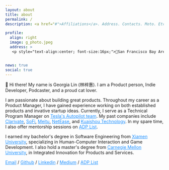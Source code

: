 ```yaml
---
layout: about
title: about
permalink: /
description: <a href="#">Affiliations</a>. Address. Contacts. Moto. Etc.

profile:
  align: right
  image: g_photo.jpeg
  address: >
   <p style="text-align:center; font-size:16px;">📍San Francisco Bay Area</p>


news: true
social: true
---
```


👋 Hi there! My name is Georgia Lin (林梓惠). I am a Product person, Indie Developer, Podcaster, and a proud cat lover. 

I am passionate about building great products. Throughout my career as a Product Manager, I have gained experience working on both established products and invative startup ideas. Currently, I serve as a Technical Program Manager on <a style="color:DodgerBlue" href="https://tesla.com/autopilot"> Tesla's Autopilot team</a>. My past companies include <a style="color:DodgerBlue" href="https://clarivate.com/">Clarivate</a>, <a style="color:DodgerBlue" href="https://www.sofi.com/">SoFi</a>, <a style="color:DodgerBlue" href="https://www.meitu.com/en/">Meitu</a>, <a style="color:DodgerBlue" href="https://www.neteasegames.com/">NetEase</a>, and <a style="color:DodgerBlue" href="https://www.kuaishou.com/en">Kuaishou Technology</a>. In my spare time, I also offer mentorship sessions on <a style="color:DodgerBlue" href="https://adplist.org/mentors/georgia-lin"> ADP List</a>.

I earned my bachelor's degree in Software Engineering from <a style="color:DodgerBlue" href="https://en.xmu.edu.cn/main.htm"> Xiamen University</a>, specializing in Human-Computer Interaction and Game Development. I also hold a master's degree from <a style="color:DodgerBlue" href="https://www.cmu.edu/)"> Carnegie Mellon University</a>, in Integrated Innovation for Products and Services.

<div >

<a style="color:DodgerBlue" href="georgialin1999@gmail.com">Email</a>
/
<a  style="color:DodgerBlue" href="https://github.com/GeorgiaLin">Github</a>
/
<a  style="color:DodgerBlue" href="https://www.linkedin.com/in/zihui-georgia-lin-5b7600187/">Linkedin</a>
/
<a  style="color:DodgerBlue" href="https://georgialin1999.medium.com/">Medium</a>
/
<a  style="color:DodgerBlue" href="https://adplist.org/mentors/georgia-lin">ADP List</a>

</div>
